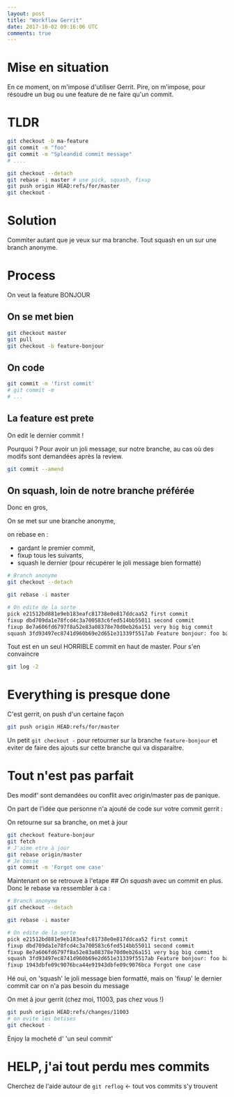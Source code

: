 ```yaml
---
layout: post
title: "Workflow Gerrit"
date: 2017-10-02 09:16:06 UTC
comments: true
---
```


# Mise en situation

En ce moment, on m'impose d'utiliser Gerrit.
Pire, on m'impose, pour résoudre un bug ou une feature de ne faire qu'un commit.

# TLDR

```bash
git checkout -b ma-feature
git commit -m "foo"
git commit -m "Spleandid commit message"
# ....

git checkout --detach
git rebase -i master # use pick, squash, fixup
git push origin HEAD:refs/for/master
git checkout -
```

# Solution

Commiter autant que je veux sur ma branche. Tout squash en un sur une branch anonyme.

# Process

On veut la feature BONJOUR

## On se met bien

```bash
git checkout master
git pull
git checkout -b feature-bonjour
```

## On code

```bash
git commit -m 'first commit'
# git commit -m
# ...
```

## La feature est prete

On edit le dernier commit !

Pourquoi ? Pour avoir un joli message, sur notre branche, au cas où des modifs sont demandées après la review.

```bash
git commit --amend
```

## On squash, loin de notre branche préférée

Donc en gros,

On se met sur une branche anonyme,

on rebase en :

+ gardant le premier commit,
+ fixup tous les suivants,
+ squash le dernier (pour récupérer le joli message bien formatté)

```bash
# Branch anonyme
git checkout --detach

git rebase -i master

# On edite de la sorte
pick e21512bd881e9eb183eafc81738e0e817ddcaa52 first commit
fixup dbd709da1e78fcd4c3a700583c6fed514bb55011 second commit
fixup 8e7a606fd6797f8a52e83a08378e70d0eb26a151 very big big commit
squash 3fd93497ec8741d960b69e2d651e31339f5517ab Feature bonjour: foo bar baz done
```

Tout est en un seul HORRIBLE commit en haut de master. Pour s'en convaincre

```bash
git log -2
```

# Everything is presque done

C'est gerrit, on push d'un certaine façon

```bash
git push origin HEAD:refs/for/master
```

Un petit `git checkout -` pour retourner sur la branche `feature-bonjour` et eviter de faire des ajouts sur cette branche qui va disparaitre.

# Tout n'est pas parfait

Des modif' sont demandées ou conflit avec origin/master pas de panique.

On part de l'idée que personne n'a ajouté de code sur votre commit gerrit :

On retourne sur sa branche, on met à jour

```bash
git checkout feature-bonjour
git fetch
# J'aime etre à jour
git rebase origin/master
# Je bosse
git commit -m 'Forgot one case'
```

Maintenant on se retrouve à l'etape *## On squash* avec un commit en plus. Donc le rebase va ressembler à ca :

```bash
# Branch anonyme
git checkout --detach

git rebase -i master

# On edite de la sorte
pick e21512bd881e9eb183eafc81738e0e817ddcaa52 first commit
fixup dbd709da1e78fcd4c3a700583c6fed514bb55011 second commit
fixup 8e7a606fd6797f8a52e83a08378e70d0eb26a151 very big big commit
squash 3fd93497ec8741d960b69e2d651e31339f5517ab Feature bonjour: foo bar baz done
fixup 1943dbfe09c9076bca44e91943dbfe09c9076bca Forgot one case
```

Hé oui, on 'squash' le joli message bien formatté, mais on 'fixup' le dernier commit car on n'a pas besoin du message

On met à jour gerrit (chez moi, 11003, pas chez vous !)

```bash
git push origin HEAD:refs/changes/11003
# on evite les betises
git checkout -
```

Enjoy la mocheté d' 'un seul commit'

# HELP, j'ai tout perdu mes commits

Cherchez de l'aide autour de `git reflog` <- tout vos commits s'y trouvent
